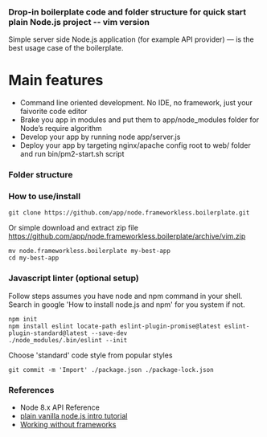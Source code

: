 ### Drop-in boilerplate code and folder structure for quick start plain Node.js project -- vim version
Simple server side Node.js application (for example API provider) — is the best usage case of the boilerplate.  

# Main features
- Command line oriented development. No IDE, no framework, just your faivorite code editor  
- Brake you app in modules and put them to app/node_modules folder for Node’s require algorithm  
- Develop your app by running node app/server.js  
- Deploy your app by targeting nginx/apache config root to web/ folder and run bin/pm2-start.sh script  

### Folder structure

### How to use/install
```
git clone https://github.com/app/node.frameworkless.boilerplate.git
```
Or simple download and extract zip file https://github.com/app/node.frameworkless.boilerplate/archive/vim.zip  
```
mv node.frameworkless.boilerplate my-best-app
cd my-best-app
```
### Javascript linter (optional setup)
Follow steps assumes you have node and npm command in your shell. Search in google 'How to install node.js and npm' for you system if not.   
```
npm init
npm install eslint locate-path eslint-plugin-promise@latest eslint-plugin-standard@latest --save-dev
./node_modules/.bin/eslint --init
```
Choose 'standard' code style from popular styles  
```
git commit -m 'Import' ./package.json ./package-lock.json
```

### References
- Node 8.x API Reference
- [plain vanilla node.js intro tutorial](https://gist.github.com/shimondoodkin/6213581)
- [Working without frameworks](https://medium.com/node-js-javascript/working-without-frameworks-part-1-b948f281f782)
